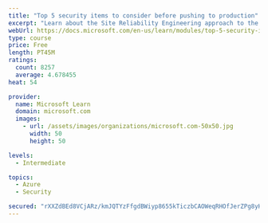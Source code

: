 ```yaml
---
title: "Top 5 security items to consider before pushing to production"
excerpt: "Learn about the Site Reliability Engineering approach to the challenge of assuring reliability and gain a better understanding of why it matters."
webUrl: https://docs.microsoft.com/en-us/learn/modules/top-5-security-items-to-consider/
type: course
price: Free
length: PT45M
ratings:
  count: 8257
  average: 4.678455
heat: 54

provider:
  name: Microsoft Learn
  domain: microsoft.com
  images:
    - url: /assets/images/organizations/microsoft.com-50x50.jpg
      width: 50
      height: 50

levels:
  - Intermediate

topics:
  - Azure
  - Security

secured: "rXXZdBEd8VCjARz/kmJQTYzFfgdBWiyp8655kTiczbCAOWeqRHOfJerZPg8yHU6kvcOJowJZJ0CQCJWcUncj/51EQTVyDtL8vy2S/BzkpkISpCdcaB8sP9O6gaInLa49/dYGcJBlqc8wf0RKuZwa+fO5s2T1GmLQWZXrxxoPlHkuSNDgwFQWJ+HtKPPAelBn8R7kDu6bZHYUm3isi0XN6HmzYX7y5S2v3p8D4Ow20F5+YOMtgnNvDfx0D4M5P137GCk5xVbtJ5dL5HrVoZqOdFwW5scHGM2oxVLoL7TpP1MzklNYnwctNX4mockClJaE19xON8/SCmmsX8gM3d96W4Ifxt1/ygw+r54MYpeHr4ivsvfurBQM7nQZgudCW+UaixjYhDUBmHlUlgLyKyzb+JbDEilyRqXZBD+a8c5x6JM=;+eAnWNdIG3HwsHXNheNBjw=="
---
```


